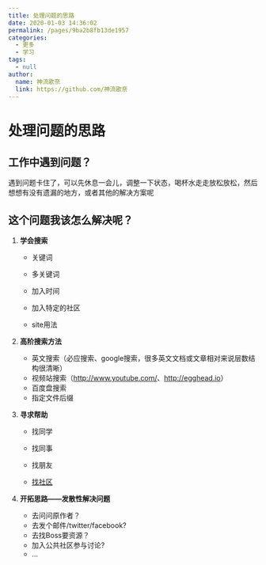 ```yaml
---
title: 处理问题的思路
date: 2020-01-03 14:36:02
permalink: /pages/9ba2b8fb13de1957
categories: 
  - 更多
  - 学习
tags: 
  - null
author: 
  name: 神流歌奈
  link: https://github.com/神流歌奈
---
```

# 处理问题的思路



## 工作中遇到问题？

遇到问题卡住了，可以先休息一会儿，调整一下状态，喝杯水走走放松放松，然后想想有没有遗漏的地方，或者其他的解决方案呢



## 这个问题我该怎么解决呢？

1. **学会搜索**
   * 关键词

   * 多关键词

   * 加入时间

   * 加入特定的社区

   * site用法


2. **高阶搜索方法**
   * 英文搜索（必应搜索、google搜索，很多英文文档或文章相对来说层数结构很清晰）
   * 视频站搜索（<http://www.youtube.com/>、<http://egghead.io>）
   * 百度盘搜索
   * 指定文件后缀

3. **寻求帮助**
   * 找同学

   * 找同事

   * 找朋友

   * [找社区](https://神流歌奈.com/pages/2e9ba3fa6e1ed0e9/#社区类)


4. **开拓思路——发散性解决问题**
   * 去问问原作者？
   * 去发个邮件/twitter/facebook?
   * 去找Boss要资源？
   * 加入公共社区参与讨论?
   * ...















